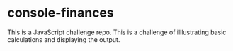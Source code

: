 # console-finances
This is a JavaScript challenge repo.
This is a challenge of illlustrating basic calculations and displaying the output.
 
